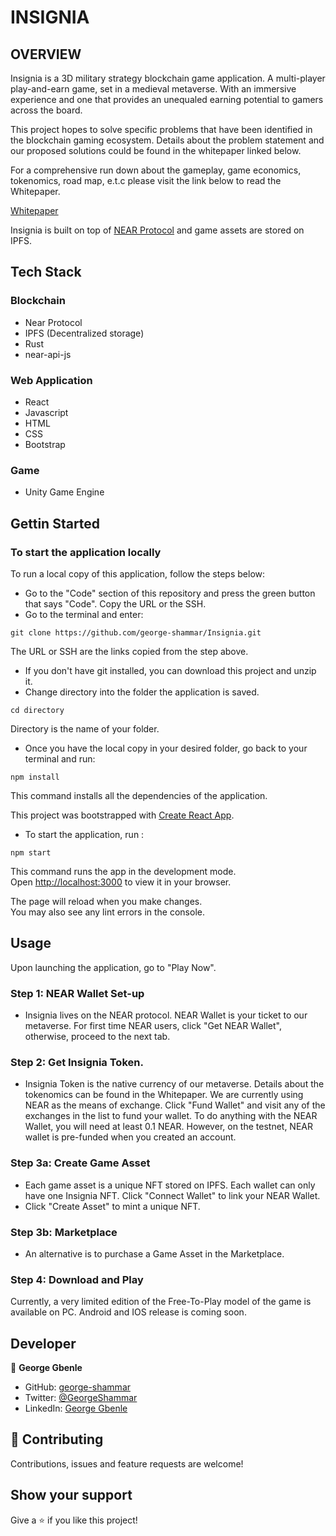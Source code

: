 # INSIGNIA

## OVERVIEW
Insignia is a 3D military strategy blockchain game application. A multi-player play-and-earn game, set in a medieval metaverse. With an immersive experience and one that provides an unequaled earning potential to gamers across the board.

This project hopes to solve specific problems that have been identified in the blockchain gaming ecosystem. Details about the problem statement and our proposed solutions could be found in the whitepaper linked below. 

For a comprehensive run down about the gameplay, game economics, tokenomics, road map, e.t.c please visit the link below to read the Whitepaper. 

[Whitepaper](https://getinsignia.gitbook.io/whitepaper/)

Insignia is built on top of [NEAR Protocol](https://near.org/) and game assets are stored on IPFS.

## Tech Stack

### Blockchain
- Near Protocol
- IPFS (Decentralized storage)
- Rust
- near-api-js

### Web Application
- React
- Javascript
- HTML
- CSS
- Bootstrap

### Game
- Unity Game Engine


## Gettin Started

### To start the application locally

To run a local copy of this application, follow the steps below:

- Go to the "Code" section of this repository and press the green button that says "Code". Copy the URL or the SSH.
- Go to the terminal and enter:
```
git clone https://github.com/george-shammar/Insignia.git
```
The URL or SSH are the links copied from the step above.

- If you don't have git installed, you can download this project and unzip it.
- Change directory into the folder the application is saved.
```
cd directory
```
Directory is the name of your folder.

- Once you have the local copy in your desired folder, go back to your terminal and run:
```
npm install
```
This command installs all the dependencies of the application.

This project was bootstrapped with [Create React App](https://github.com/facebook/create-react-app).

- To start the application, run :
```
npm start
``` 
This command runs the app in the development mode.\
Open [http://localhost:3000](http://localhost:3000) to view it in your browser.

The page will reload when you make changes.\
You may also see any lint errors in the console.

## Usage

Upon launching the application, go to "Play Now".

### Step 1: NEAR Wallet Set-up
- Insignia lives on the NEAR protocol. NEAR Wallet is your ticket to our metaverse. For first time NEAR users, click "Get NEAR Wallet", otherwise, proceed to the next tab.

### Step 2: Get Insignia Token.
- Insignia Token is the native currency of our metaverse. Details about the tokenomics can be found in the Whitepaper. We are currently using NEAR as the means of exchange. Click "Fund Wallet" and visit any of the exchanges in the list to fund your wallet. To do anything with the NEAR Wallet, you will need at least 0.1 NEAR. However, on the testnet, NEAR wallet is pre-funded when you created an account.

### Step 3a: Create Game Asset
- Each game asset is a unique NFT stored on IPFS. Each wallet can only have one Insignia NFT. Click "Connect Wallet" to link your NEAR Wallet. 
- Click "Create Asset" to mint a unique NFT.

### Step 3b: Marketplace
- An alternative is to purchase a Game Asset in the Marketplace.

### Step 4: Download and Play
Currently, a very limited edition of the Free-To-Play model of the game is available on PC. Android and IOS release is coming soon.






## Developer

👤 **George Gbenle**

- GitHub: [george-shammar](https://github.com/george-shammar)
- Twitter: [@GeorgeShammar](https://twitter.com/GeorgeShammar)
- LinkedIn: [George Gbenle](https://www.linkedin.com/in/georgegbenle/)

## 🤝 Contributing

Contributions, issues and feature requests are welcome!

## Show your support

Give a ⭐️ if you like this project!
